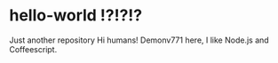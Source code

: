 # hello-world !?!?!?
Just another  repository
Hi humans!
Demonv771 here, I like Node.js and Coffeescript.
